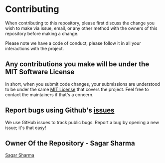 # Contributing 

When contributing to this repository, please first discuss the change you wish to make via issue,
email, or any other method with the owners of this repository before making a change. 

Please note we have a code of conduct, please follow it in all your interactions with the project.

## Any contributions you make will be under the MIT Software License
In short, when you submit code changes, your submissions are understood to be under the same [MIT License](http://choosealicense.com/licenses/mit/) that covers the project. Feel free to contact the maintainers if that's a concern.

## Report bugs using Github's [issues](https://github.com/Sagar-Sharma-7/Quadratic-Equation-Solver/issues)
We use GitHub issues to track public bugs. Report a bug by opening a new issue; it's that easy!

## Owner Of the Repository - Sagar Sharma
[Sagar Sharma](https://github.com/Sagar-Sharma-7)

